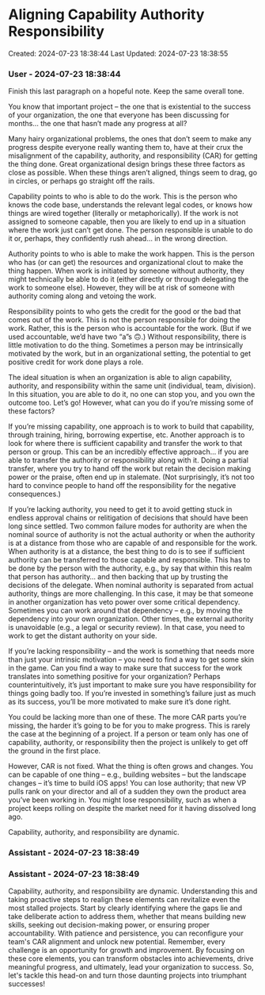 # Aligning Capability Authority Responsibility

Created: 2024-07-23 18:38:44
Last Updated: 2024-07-23 18:38:55

### User - 2024-07-23 18:38:44

Finish this last paragraph on a hopeful note. Keep the same overall tone. 

You know that important project – the one that is existential to the success of your organization, the one that everyone has been discussing for months… the one that hasn’t made any progress at all?

Many hairy organizational problems, the ones that don’t seem to make any progress despite everyone really wanting them to, have at their crux the misalignment of the capability, authority, and responsibility (CAR) for getting the thing done. Great organizational design brings these three factors as close as possible. When these things aren’t aligned, things seem to drag, go in circles, or perhaps go straight off the rails. 

Capability points to who is able to do the work. This is the person who knows the code base, understands the relevant legal codes, or knows how things are wired together (literally or metaphorically). If the work is not assigned to someone capable, then you are likely to end up in a situation where the work just can’t get done. The person responsible is unable to do it or, perhaps, they confidently rush ahead… in the wrong direction. 

Authority points to who is able to make the work happen. This is the person who has (or can get) the resources and organizational clout to make the thing happen. When work is initiated by someone without authority, they might technically be able to do it (either directly or through delegating the work to someone else). However, they will be at risk of someone with authority coming along and vetoing the work.

Responsibility points to who gets the credit for the good or the bad that comes out of the work. This is not the person responsible for doing the work. Rather, this is the person who is accountable for the work. (But if we used accountable, we’d have two “a”s 🙃.) Without responsibility, there is little motivation to do the thing. Sometimes a person may be intrinsically motivated by the work, but in an organizational setting, the potential to get positive credit for work done plays a role. 

The ideal situation is when an organization is able to align capability, authority, and responsibility within the same unit (individual, team, division). In this situation, you are able to do it, no one can stop you, and you own the outcome too. Let’s go! However, what can you do if you’re missing some of these factors? 

If you’re missing capability, one approach is to work to build that capability, through training, hiring, borrowing expertise, etc. Another approach is to look for where there is sufficient capability and transfer the work to that person or group. This can be an incredibly effective approach… if you are able to transfer the authority or responsibility along with it. Doing a partial transfer, where you try to hand off the work but retain the decision making power or the praise, often end up in stalemate. (Not surprisingly, it’s not too hard to convince people to hand off the responsibility for the negative consequences.)

If you’re lacking authority, you need to get it to avoid getting stuck in endless approval chains or relitigation of decisions that should have been long since settled. Two common failure modes for authority are when the nominal source of authority is not the actual authority or when the authority is at a distance from those who are capable of and responsible for the work. When authority is at a distance, the best thing to do is to see if sufficient authority can be transferred to those capable and responsible. This has to be done by the person with the authority, e.g., by say that within this realm that person has authority… and then backing that up by trusting the decisions of the delegate. When nominal authority is separated from actual authority, things are more challenging. In this case, it may be that someone in another organization has veto power over some critical dependency. Sometimes you can work around that dependency – e.g., by moving the dependency into your own organization. Other times, the external authority is unavoidable (e.g., a legal or security review). In that case, you need to work to get the distant authority on your side.

If you’re lacking responsibility – and the work is something that needs more than just your intrinsic motivation – you need to find a way to get some skin in the game. Can you find a way to make sure that success for the work translates into something positive for your organization? Perhaps counterintuitively, it’s just important to make sure you have responsibility for things going badly too. If you’re invested in something’s failure just as much as its success, you’ll be more motivated to make sure it’s done right.  

You could be lacking more than one of these. The more CAR parts you’re missing, the harder it’s going to be for you to make progress. This is rarely the case at the beginning of a project. If a person or team only has one of capability, authority, or responsibility then the project is unlikely to get off the ground in the first place. 

However, CAR is not fixed. What the thing is often grows and changes. You can be capable of one thing – e.g., building websites – but the landscape changes – it’s time to build iOS apps! You can lose authority; that new VP pulls rank on your director and all of a sudden they own the product area you’ve been working in. You might lose responsibility, such as when a project keeps rolling on despite the market need for it having dissolved long ago. 

Capability, authority, and responsibility are dynamic. 


### Assistant - 2024-07-23 18:38:49



### Assistant - 2024-07-23 18:38:49

Capability, authority, and responsibility are dynamic. Understanding this and taking proactive steps to realign these elements can revitalize even the most stalled projects. Start by clearly identifying where the gaps lie and take deliberate action to address them, whether that means building new skills, seeking out decision-making power, or ensuring proper accountability. With patience and persistence, you can reconfigure your team's CAR alignment and unlock new potential. Remember, every challenge is an opportunity for growth and improvement. By focusing on these core elements, you can transform obstacles into achievements, drive meaningful progress, and ultimately, lead your organization to success. So, let's tackle this head-on and turn those daunting projects into triumphant successes!

